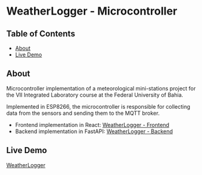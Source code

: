 # WeatherLogger - Microcontroller

## Table of Contents
+ [About](#about)
+ [Live Demo](#demo)

## About <a name = "about"></a>
Microcontroller implementation of a meteorological mini-stations project for the VII Integrated Laboratory course at the Federal University of Bahia.

Implemented in ESP8266, the microcontroller is responsible for collecting data from the sensors and sending them to the MQTT broker.

- Frontend implementation in React: [WeatherLogger - Frontend](https://github.com/b-rbmp/weatherlogger-front)
- Backend implementation in FastAPI: [WeatherLogger - Backend](https://github.com/b-rbmp/weatherlogger-backend)

## Live Demo <a name = "demo"></a>

[WeatherLogger](https://weatherlogger.vercel.app/)
